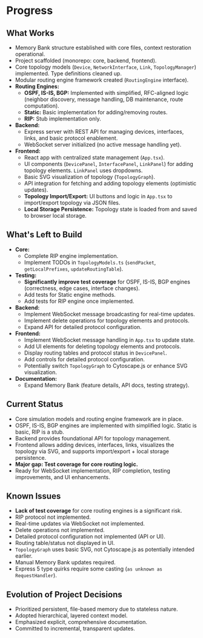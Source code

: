 # Progress

## What Works
- Memory Bank structure established with core files, context restoration operational.
- Project scaffolded (monorepo: core, backend, frontend).
- Core topology models (`Device`, `NetworkInterface`, `Link`, `TopologyManager`) implemented. Type definitions cleaned up.
- Modular routing engine framework created (`RoutingEngine` interface).
- **Routing Engines:**
    - **OSPF, IS-IS, BGP:** Implemented with simplified, RFC-aligned logic (neighbor discovery, message handling, DB maintenance, route computation).
    - **Static:** Basic implementation for adding/removing routes.
    - **RIP:** Stub implementation only.
- **Backend:**
    - Express server with REST API for managing devices, interfaces, links, and basic protocol enablement.
    - WebSocket server initialized (no active message handling yet).
- **Frontend:**
    - React app with centralized state management (`App.tsx`).
    - UI components (`DevicePanel`, `InterfacePanel`, `LinkPanel`) for adding topology elements. `LinkPanel` uses dropdowns.
    - Basic SVG visualization of topology (`TopologyGraph`).
    - API integration for fetching and adding topology elements (optimistic updates).
    - **Topology Import/Export:** UI buttons and logic in `App.tsx` to import/export topology via JSON files.
    - **Local Storage Persistence:** Topology state is loaded from and saved to browser local storage.

## What's Left to Build
- **Core:**
    - Complete RIP engine implementation.
    - Implement TODOs in `TopologyModels.ts` (`sendPacket`, `getLocalPrefixes`, `updateRoutingTable`).
- **Testing:**
    - **Significantly improve test coverage** for OSPF, IS-IS, BGP engines (correctness, edge cases, interface changes).
    - Add tests for Static engine methods.
    - Add tests for RIP engine once implemented.
- **Backend:**
    - Implement WebSocket message broadcasting for real-time updates.
    - Implement delete operations for topology elements and protocols.
    - Expand API for detailed protocol configuration.
- **Frontend:**
    - Implement WebSocket message handling in `App.tsx` to update state.
    - Add UI elements for deleting topology elements and protocols.
    - Display routing tables and protocol status in `DevicePanel`.
    - Add controls for detailed protocol configuration.
    - Potentially switch `TopologyGraph` to Cytoscape.js or enhance SVG visualization.
- **Documentation:**
    - Expand Memory Bank (feature details, API docs, testing strategy).

## Current Status
- Core simulation models and routing engine framework are in place.
- OSPF, IS-IS, BGP engines are implemented with simplified logic. Static is basic, RIP is a stub.
- Backend provides foundational API for topology management.
- Frontend allows adding devices, interfaces, links, visualizes the topology via SVG, and supports import/export + local storage persistence.
- **Major gap: Test coverage for core routing logic.**
- Ready for WebSocket implementation, RIP completion, testing improvements, and UI enhancements.

## Known Issues
- **Lack of test coverage** for core routing engines is a significant risk.
- RIP protocol not implemented.
- Real-time updates via WebSocket not implemented.
- Delete operations not implemented.
- Detailed protocol configuration not implemented (API or UI).
- Routing table/status not displayed in UI.
- `TopologyGraph` uses basic SVG, not Cytoscape.js as potentially intended earlier.
- Manual Memory Bank updates required.
- Express 5 type quirks require some casting (`as unknown as RequestHandler`).

## Evolution of Project Decisions
- Prioritized persistent, file-based memory due to stateless nature.
- Adopted hierarchical, layered context model.
- Emphasized explicit, comprehensive documentation.
- Committed to incremental, transparent updates.
